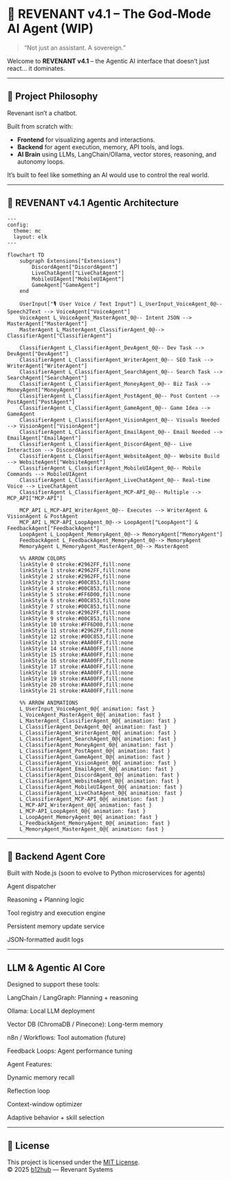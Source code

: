 # 🌌 REVENANT v4.1 – The God-Mode AI Agent (WIP)

> “Not just an assistant. A sovereign.”

Welcome to **REVENANT v4.1** – the Agentic AI interface that doesn’t just react... it dominates.

---

## 🧠 Project Philosophy

Revenant isn’t a chatbot.

Built from scratch with:
- **Frontend** for visualizing agents and interactions.
- **Backend** for agent execution, memory, API tools, and logs.
- **AI Brain** using LLMs, LangChain/Ollama, vector stores, reasoning, and autonomy loops.

It’s built to feel like something an AI would use to control the real world.

---


## 🧭 REVENANT v4.1 Agentic Architecture

```mermaid
---
config:
  theme: mc
  layout: elk
---

flowchart TD
    subgraph Extensions["Extensions"]
        DiscordAgent["DiscordAgent"]
        LiveChatAgent["LiveChatAgent"]
        MobileUIAgent["MobileUIAgent"]
        GameAgent["GameAgent"]
    end

    UserInput["🎙️ User Voice / Text Input"] L_UserInput_VoiceAgent_0@-- Speech2Text --> VoiceAgent["VoiceAgent"]
    VoiceAgent L_VoiceAgent_MasterAgent_0@-- Intent JSON --> MasterAgent["MasterAgent"]
    MasterAgent L_MasterAgent_ClassifierAgent_0@--> ClassifierAgent["ClassifierAgent"]

    ClassifierAgent L_ClassifierAgent_DevAgent_0@-- Dev Task --> DevAgent["DevAgent"]
    ClassifierAgent L_ClassifierAgent_WriterAgent_0@-- SEO Task --> WriterAgent["WriterAgent"]
    ClassifierAgent L_ClassifierAgent_SearchAgent_0@-- Search Task --> SearchAgent["SearchAgent"]
    ClassifierAgent L_ClassifierAgent_MoneyAgent_0@-- Biz Task --> MoneyAgent["MoneyAgent"]
    ClassifierAgent L_ClassifierAgent_PostAgent_0@-- Post Content --> PostAgent["PostAgent"]
    ClassifierAgent L_ClassifierAgent_GameAgent_0@-- Game Idea --> GameAgent
    ClassifierAgent L_ClassifierAgent_VisionAgent_0@-- Visuals Needed --> VisionAgent["VisionAgent"]
    ClassifierAgent L_ClassifierAgent_EmailAgent_0@-- Email Needed --> EmailAgent["EmailAgent"]
    ClassifierAgent L_ClassifierAgent_DiscordAgent_0@-- Live Interaction --> DiscordAgent
    ClassifierAgent L_ClassifierAgent_WebsiteAgent_0@-- Website Build --> WebsiteAgent["WebsiteAgent"]
    ClassifierAgent L_ClassifierAgent_MobileUIAgent_0@-- Mobile Commands --> MobileUIAgent
    ClassifierAgent L_ClassifierAgent_LiveChatAgent_0@-- Real-time Voice --> LiveChatAgent
    ClassifierAgent L_ClassifierAgent_MCP-API_0@-- Multiple --> MCP_API["MCP-API"]

    MCP_API L_MCP-API_WriterAgent_0@-- Executes --> WriterAgent & VisionAgent & PostAgent
    MCP_API L_MCP-API_LoopAgent_0@--> LoopAgent["LoopAgent"] & FeedbackAgent["FeedbackAgent"]
    LoopAgent L_LoopAgent_MemoryAgent_0@--> MemoryAgent["MemoryAgent"]
    FeedbackAgent L_FeedbackAgent_MemoryAgent_0@--> MemoryAgent
    MemoryAgent L_MemoryAgent_MasterAgent_0@--> MasterAgent

    %% ARROW COLORS
    linkStyle 0 stroke:#2962FF,fill:none
    linkStyle 1 stroke:#2962FF,fill:none
    linkStyle 2 stroke:#2962FF,fill:none
    linkStyle 3 stroke:#00C853,fill:none
    linkStyle 4 stroke:#00C853,fill:none
    linkStyle 5 stroke:#FF6D00,fill:none
    linkStyle 6 stroke:#00C853,fill:none
    linkStyle 7 stroke:#00C853,fill:none
    linkStyle 8 stroke:#2962FF,fill:none
    linkStyle 9 stroke:#00C853,fill:none
    linkStyle 10 stroke:#FF6D00,fill:none
    linkStyle 11 stroke:#2962FF,fill:none
    linkStyle 12 stroke:#00C853,fill:none
    linkStyle 13 stroke:#AA00FF,fill:none
    linkStyle 14 stroke:#AA00FF,fill:none
    linkStyle 15 stroke:#AA00FF,fill:none
    linkStyle 16 stroke:#AA00FF,fill:none
    linkStyle 17 stroke:#AA00FF,fill:none
    linkStyle 18 stroke:#AA00FF,fill:none
    linkStyle 19 stroke:#AA00FF,fill:none
    linkStyle 20 stroke:#AA00FF,fill:none
    linkStyle 21 stroke:#AA00FF,fill:none

    %% ARROW ANIMATIONS
    L_UserInput_VoiceAgent_0@{ animation: fast }
    L_VoiceAgent_MasterAgent_0@{ animation: fast }
    L_MasterAgent_ClassifierAgent_0@{ animation: fast }
    L_ClassifierAgent_DevAgent_0@{ animation: fast }
    L_ClassifierAgent_WriterAgent_0@{ animation: fast }
    L_ClassifierAgent_SearchAgent_0@{ animation: fast }
    L_ClassifierAgent_MoneyAgent_0@{ animation: fast }
    L_ClassifierAgent_PostAgent_0@{ animation: fast }
    L_ClassifierAgent_GameAgent_0@{ animation: fast }
    L_ClassifierAgent_VisionAgent_0@{ animation: fast }
    L_ClassifierAgent_EmailAgent_0@{ animation: fast }
    L_ClassifierAgent_DiscordAgent_0@{ animation: fast }
    L_ClassifierAgent_WebsiteAgent_0@{ animation: fast }
    L_ClassifierAgent_MobileUIAgent_0@{ animation: fast }
    L_ClassifierAgent_LiveChatAgent_0@{ animation: fast }
    L_ClassifierAgent_MCP-API_0@{ animation: fast }
    L_MCP-API_WriterAgent_0@{ animation: fast }
    L_MCP-API_LoopAgent_0@{ animation: fast }
    L_LoopAgent_MemoryAgent_0@{ animation: fast }
    L_FeedbackAgent_MemoryAgent_0@{ animation: fast }
    L_MemoryAgent_MasterAgent_0@{ animation: fast }
```
---
## 🧠 Backend Agent Core
Built with Node.js (soon to evolve to Python microservices for agents)

Agent dispatcher

Reasoning + Planning logic

Tool registry and execution engine

Persistent memory update service

JSON-formatted audit logs

---
## LLM & Agentic AI Core
Designed to support these tools:

  LangChain / LangGraph: Planning + reasoning

  Ollama: Local LLM deployment

  Vector DB (ChromaDB / Pinecone): Long-term memory

  n8n / Workflows: Tool automation (future)

  Feedback Loops: Agent performance tuning

Agent Features:

  Dynamic memory recall

  Reflection loop

  Context-window optimizer

  Adaptive behavior + skill selection


--- 
## 📄 License

This project is licensed under the [MIT License](./LICENSE).  
© 2025 [b12hub](https://github.com/b12hub) — Revenant Systems


